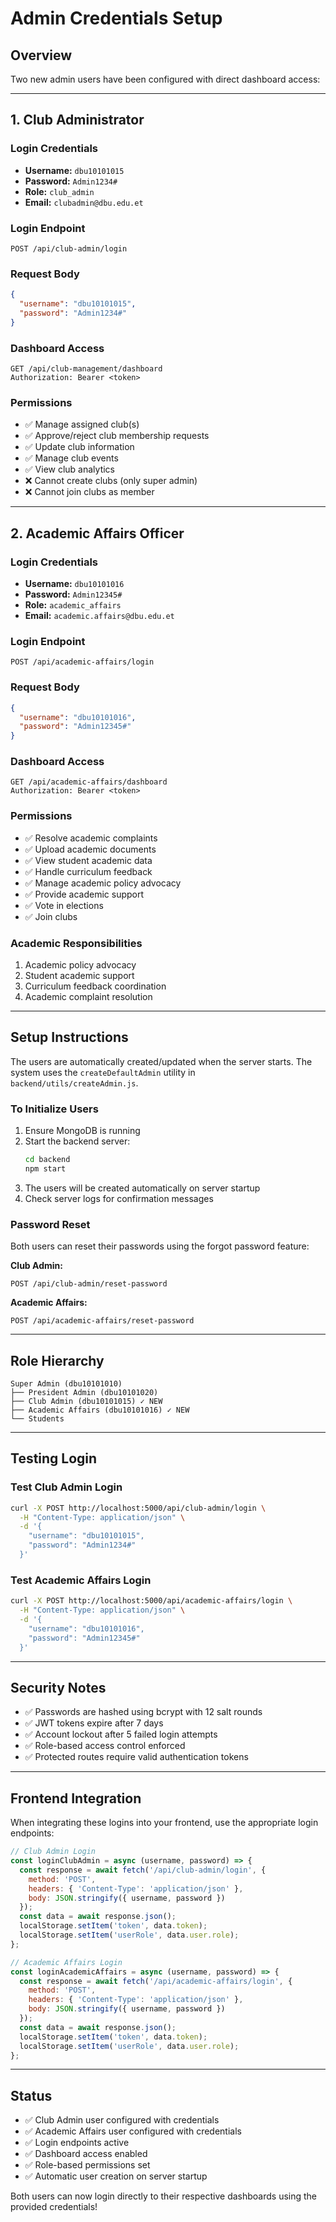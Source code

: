# Admin Credentials Setup

## Overview
Two new admin users have been configured with direct dashboard access:

---

## 1. Club Administrator

### Login Credentials
- **Username:** `dbu10101015`
- **Password:** `Admin1234#`
- **Role:** `club_admin`
- **Email:** `clubadmin@dbu.edu.et`

### Login Endpoint
```
POST /api/club-admin/login
```

### Request Body
```json
{
  "username": "dbu10101015",
  "password": "Admin1234#"
}
```

### Dashboard Access
```
GET /api/club-management/dashboard
Authorization: Bearer <token>
```

### Permissions
- ✅ Manage assigned club(s)
- ✅ Approve/reject club membership requests
- ✅ Update club information
- ✅ Manage club events
- ✅ View club analytics
- ❌ Cannot create clubs (only super admin)
- ❌ Cannot join clubs as member

---

## 2. Academic Affairs Officer

### Login Credentials
- **Username:** `dbu10101016`
- **Password:** `Admin12345#`
- **Role:** `academic_affairs`
- **Email:** `academic.affairs@dbu.edu.et`

### Login Endpoint
```
POST /api/academic-affairs/login
```

### Request Body
```json
{
  "username": "dbu10101016",
  "password": "Admin12345#"
}
```

### Dashboard Access
```
GET /api/academic-affairs/dashboard
Authorization: Bearer <token>
```

### Permissions
- ✅ Resolve academic complaints
- ✅ Upload academic documents
- ✅ View student academic data
- ✅ Handle curriculum feedback
- ✅ Manage academic policy advocacy
- ✅ Provide academic support
- ✅ Vote in elections
- ✅ Join clubs

### Academic Responsibilities
1. Academic policy advocacy
2. Student academic support
3. Curriculum feedback coordination
4. Academic complaint resolution

---

## Setup Instructions

The users are automatically created/updated when the server starts. The system uses the `createDefaultAdmin` utility in `backend/utils/createAdmin.js`.

### To Initialize Users

1. Ensure MongoDB is running
2. Start the backend server:
   ```bash
   cd backend
   npm start
   ```
3. The users will be created automatically on server startup
4. Check server logs for confirmation messages

### Password Reset

Both users can reset their passwords using the forgot password feature:

**Club Admin:**
```
POST /api/club-admin/reset-password
```

**Academic Affairs:**
```
POST /api/academic-affairs/reset-password
```

---

## Role Hierarchy

```
Super Admin (dbu10101010)
├── President Admin (dbu10101020)
├── Club Admin (dbu10101015) ✓ NEW
├── Academic Affairs (dbu10101016) ✓ NEW
└── Students
```

---

## Testing Login

### Test Club Admin Login
```bash
curl -X POST http://localhost:5000/api/club-admin/login \
  -H "Content-Type: application/json" \
  -d '{
    "username": "dbu10101015",
    "password": "Admin1234#"
  }'
```

### Test Academic Affairs Login
```bash
curl -X POST http://localhost:5000/api/academic-affairs/login \
  -H "Content-Type: application/json" \
  -d '{
    "username": "dbu10101016",
    "password": "Admin12345#"
  }'
```

---

## Security Notes

- ✅ Passwords are hashed using bcrypt with 12 salt rounds
- ✅ JWT tokens expire after 7 days
- ✅ Account lockout after 5 failed login attempts
- ✅ Role-based access control enforced
- ✅ Protected routes require valid authentication tokens

---

## Frontend Integration

When integrating these logins into your frontend, use the appropriate login endpoints:

```javascript
// Club Admin Login
const loginClubAdmin = async (username, password) => {
  const response = await fetch('/api/club-admin/login', {
    method: 'POST',
    headers: { 'Content-Type': 'application/json' },
    body: JSON.stringify({ username, password })
  });
  const data = await response.json();
  localStorage.setItem('token', data.token);
  localStorage.setItem('userRole', data.user.role);
};

// Academic Affairs Login
const loginAcademicAffairs = async (username, password) => {
  const response = await fetch('/api/academic-affairs/login', {
    method: 'POST',
    headers: { 'Content-Type': 'application/json' },
    body: JSON.stringify({ username, password })
  });
  const data = await response.json();
  localStorage.setItem('token', data.token);
  localStorage.setItem('userRole', data.user.role);
};
```

---

## Status

- ✅ Club Admin user configured with credentials
- ✅ Academic Affairs user configured with credentials
- ✅ Login endpoints active
- ✅ Dashboard access enabled
- ✅ Role-based permissions set
- ✅ Automatic user creation on server startup

Both users can now login directly to their respective dashboards using the provided credentials!
